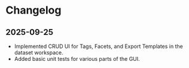 # Changelog

## 2025-09-25

- Implemented CRUD UI for Tags, Facets, and Export Templates in the dataset workspace.
- Added basic unit tests for various parts of the GUI.
